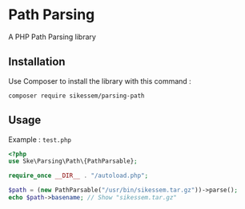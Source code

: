 # Path Parsing
A PHP Path Parsing library


## Installation

Use Composer to install the library with this command :

`composer require sikessem/parsing-path`


## Usage

Example : `test.php`

```php
<?php
use Ske\Parsing\Path\{PathParsable};

require_once __DIR__ . "/autoload.php";

$path = (new PathParsable("/usr/bin/sikessem.tar.gz"))->parse();
echo $path->basename; // Show "sikessem.tar.gz"
